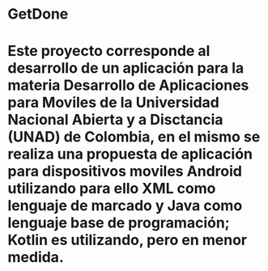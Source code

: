 # GetDone
# Este proyecto corresponde al desarrollo de un aplicación para la materia Desarrollo de Aplicaciones para Moviles de la Universidad Nacional Abierta y a Disctancia (UNAD) de Colombia, en el mismo se realiza una propuesta de aplicación para dispositivos moviles Android utilizando para ello XML como lenguaje de marcado y Java como lenguaje base de programación; Kotlin es utilizando, pero en menor medida. 
